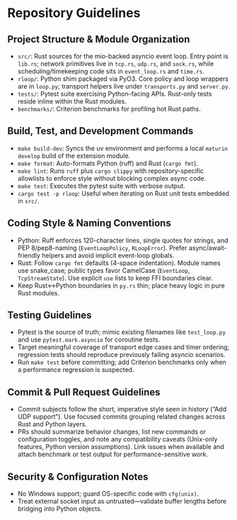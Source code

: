# Repository Guidelines

## Project Structure & Module Organization
- `src/`: Rust sources for the mio-backed asyncio event loop. Entry point is `lib.rs`; network primitives live in `tcp.rs`, `udp.rs`, and `sock.rs`, while scheduling/timekeeping code sits in `event_loop.rs` and `time.rs`.
- `rloop/`: Python shim packaged via PyO3. Core policy and loop wrappers are in `loop.py`; transport helpers live under `transports.py` and `server.py`.
- `tests/`: Pytest suite exercising Python-facing APIs. Rust-only tests reside inline within the Rust modules.
- `benchmarks/`: Criterion benchmarks for profiling hot Rust paths.

## Build, Test, and Development Commands
- `make build-dev`: Syncs the uv environment and performs a local `maturin develop` build of the extension module.
- `make format`: Auto-formats Python (ruff) and Rust (`cargo fmt`).
- `make lint`: Runs `ruff` plus `cargo clippy` with repository-specific allowlists to enforce style without blocking complex async code.
- `make test`: Executes the pytest suite with verbose output.
- `cargo test -p rloop`: Useful when iterating on Rust unit tests embedded in `src/`.

## Coding Style & Naming Conventions
- Python: Ruff enforces 120-character lines, single quotes for strings, and PEP 8/pep8-naming (`EventLoopPolicy`, `RLoopError`). Prefer async/await-friendly helpers and avoid implicit event-loop globals.
- Rust: Follow `cargo fmt` defaults (4-space indentation). Module names use snake_case; public types favor CamelCase (`EventLoop`, `TcpStreamState`). Use explicit `use` lists to keep FFI boundaries clear.
- Keep Rust↔Python boundaries in `py.rs` thin; place heavy logic in pure Rust modules.

## Testing Guidelines
- Pytest is the source of truth; mimic existing filenames like `test_loop.py` and use `pytest.mark.asyncio` for coroutine tests.
- Target meaningful coverage of transport edge cases and timer ordering; regression tests should reproduce previously failing asyncio scenarios.
- Run `make test` before committing; add Criterion benchmarks only when a performance regression is suspected.

## Commit & Pull Request Guidelines
- Commit subjects follow the short, imperative style seen in history (“Add UDP support”). Use focused commits grouping related changes across Rust and Python layers.
- PRs should summarize behavior changes, list new commands or configuration toggles, and note any compatibility caveats (Unix-only features, Python version assumptions). Link issues when available and attach benchmark or test output for performance-sensitive work.

## Security & Configuration Notes
- No Windows support; guard OS-specific code with `cfg(unix)`.
- Treat external socket input as untrusted—validate buffer lengths before bridging into Python objects.

